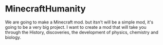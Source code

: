 # MinecraftHumanity
We are going to make a Minecraft mod. but itsn't will be a simple mod, it's going to be a very big project. I want to create a mod that will take you through the History, discoveries,  the development of physics, chemistry and biology.
